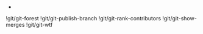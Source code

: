 *
!git/git-forest
!git/git-publish-branch
!git/git-rank-contributors
!git/git-show-merges
!git/git-wtf

